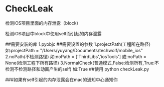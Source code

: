 # CheckLeak
检测iOS项目里面的内存泄露（block）

检测iOS项目中block中使用self而引起的内存泄露

##需要安装的库
1.pyobjc
##需要设置的参数
1.projectPath(工程所在路径)
	如:projectPath = "/Users/yuyang/Documents/techwolf/mobile_ios"
2.noPath(不检测路径)
	如:noPath = ['ThirdLibs','iosTools']
	或:noPath = None(检测工程下所有路径)
3.NormalCheck(普通模式,False:检测所有,True:不检测不检测路径和动画产生的self)
	如:True
##使用
python checkLeak.py

###如果有self引起的内存泄露会在mac的通知中心通知你
